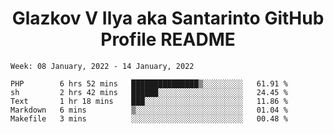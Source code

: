 <h1 align="center">Glazkov V Ilya aka Santarinto GitHub Profile README</h1>

<!--START_SECTION:waka-->
```text
Week: 08 January, 2022 - 14 January, 2022

PHP        6 hrs 52 mins   ███████████████▒░░░░░░░░░   61.91 % 
sh         2 hrs 42 mins   ██████░░░░░░░░░░░░░░░░░░░   24.45 % 
Text       1 hr 18 mins    ███░░░░░░░░░░░░░░░░░░░░░░   11.86 % 
Markdown   6 mins          ▒░░░░░░░░░░░░░░░░░░░░░░░░   01.04 % 
Makefile   3 mins          ░░░░░░░░░░░░░░░░░░░░░░░░░   00.48 % 
```
<!--END_SECTION:waka-->